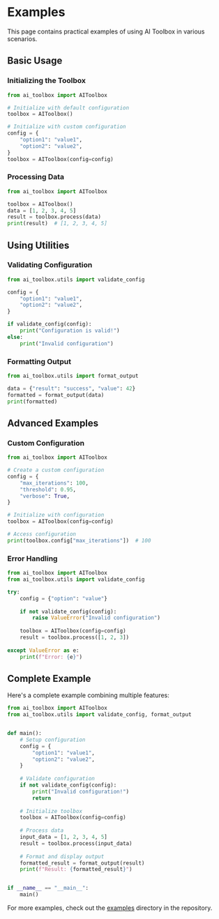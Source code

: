 # Examples

This page contains practical examples of using AI Toolbox in various scenarios.

## Basic Usage

### Initializing the Toolbox

```python
from ai_toolbox import AIToolbox

# Initialize with default configuration
toolbox = AIToolbox()

# Initialize with custom configuration
config = {
    "option1": "value1",
    "option2": "value2",
}
toolbox = AIToolbox(config=config)
```

### Processing Data

```python
from ai_toolbox import AIToolbox

toolbox = AIToolbox()
data = [1, 2, 3, 4, 5]
result = toolbox.process(data)
print(result)  # [1, 2, 3, 4, 5]
```

## Using Utilities

### Validating Configuration

```python
from ai_toolbox.utils import validate_config

config = {
    "option1": "value1",
    "option2": "value2",
}

if validate_config(config):
    print("Configuration is valid!")
else:
    print("Invalid configuration")
```

### Formatting Output

```python
from ai_toolbox.utils import format_output

data = {"result": "success", "value": 42}
formatted = format_output(data)
print(formatted)
```

## Advanced Examples

### Custom Configuration

```python
from ai_toolbox import AIToolbox

# Create a custom configuration
config = {
    "max_iterations": 100,
    "threshold": 0.95,
    "verbose": True,
}

# Initialize with configuration
toolbox = AIToolbox(config=config)

# Access configuration
print(toolbox.config["max_iterations"])  # 100
```

### Error Handling

```python
from ai_toolbox import AIToolbox
from ai_toolbox.utils import validate_config

try:
    config = {"option": "value"}
    
    if not validate_config(config):
        raise ValueError("Invalid configuration")
    
    toolbox = AIToolbox(config=config)
    result = toolbox.process([1, 2, 3])
    
except ValueError as e:
    print(f"Error: {e}")
```

## Complete Example

Here's a complete example combining multiple features:

```python
from ai_toolbox import AIToolbox
from ai_toolbox.utils import validate_config, format_output


def main():
    # Setup configuration
    config = {
        "option1": "value1",
        "option2": "value2",
    }
    
    # Validate configuration
    if not validate_config(config):
        print("Invalid configuration!")
        return
    
    # Initialize toolbox
    toolbox = AIToolbox(config=config)
    
    # Process data
    input_data = [1, 2, 3, 4, 5]
    result = toolbox.process(input_data)
    
    # Format and display output
    formatted_result = format_output(result)
    print(f"Result: {formatted_result}")


if __name__ == "__main__":
    main()
```

For more examples, check out the [examples](https://github.com/abhinavmaity/ai-toolbox/tree/main/examples) directory in the repository.

